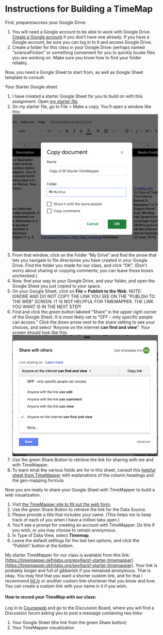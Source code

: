 # Instructions for Building a TimeMap 

First, prepare/access your Google Drive: 

1. You will need a Google account to be able to work with Google Drive. [Create a Google account](https://edu.gcfglobal.org/en/googledriveanddocs/getting-started-with-google-drive/print/) if you don’t have one already. If you have a Google account, be sure you can log in to it and access Google Drive. 
1. Create a folder for this class in your Google Drive: perhaps named "scienceFiction" or something convenient for you to quickly locate files you are working on. Make sure you know how to find your folder reliably. 

Now, you need a Google Sheet to start from, as well as Google Sheet template to consult:

Your Starter Google sheet:
1. I have created a starter Google Sheet for you to build on with this assignment. Open [my starter file](https://docs.google.com/spreadsheets/d/1o453IzOC85VMVzF2zW_6CEAKO4sPPeaJYkJy1tGtQg4/edit?usp=sharing).
1. On my starter file, go to File > Make a copy. You’ll open a window like this: 
![copy-google-sheet-to-your-drive](googleSheetMakeCopy.png)
1. From that window, click on the Folder “My Drive” and find the arrow that lets you navigate to file directories you have created in your Google Drive. Find the folder you made for our class, and click “OK”. (Don't worry about sharing or copying comments; you can leave those boxes unchecked.)
1. Now, find your way to your Google Drive, and your folder, and open the Google Sheet you just copied to your space.
1. On your Google Sheet, click on **File > Publish to the Web**. NOTE: IGNORE AND DO NOT COPY THE LINK YOU SEE ON THE "PUBLISH TO THE WEB" SCREEN. IT IS NOT HELPFUL FOR TIMEMAPPER. THE LINK YOU WANT IS IN THE NEXT STEP!
1. Find and click the green button labeled “Share” in the upper right corner of the Google Sheet. It is most likely set to “OFF - only specific people can access.” Click the down arrow next to the share setting to see your choices, and select “Anyone on the internet **can find and view**”. Your screen should look like this: 
![share-setting](googleSheetShare.png)
1. Use the green Share Button to retrieve the link for sharing with me and with TimeMapper.
1. To learn what the various fields are for in this sheet, consult this [helpful sheet from TimeMapper](https://docs.google.com/spreadsheets/d/1LlYBnfhvD3ZUXMGZ8e52UwYp-xn_NeWmaGBx7VBz5V8/edit?usp=sharing) with explanations of the column headings and the geo-mapping formula.

Now you are ready to share your Google Sheet with TimeMapper to build a web visualization. 
1. Visit [the TimeMapper site to fill out the web form](http://timemapper.okfnlabs.org/create). 
1. Use the green Share Button to retrieve the link for the Data Source. 
1. Please provide a title that includes your name. (This helps me to keep track of each of you when I have a million tabs open.)
1. You’ll see a prompt for creating an account with TimeMapper. Do this if you wish, or you may choose to remain anonymous. 
1. In Type of Data View, select **Timemap**.
1. Leave the default settings for the last two options, and click the “Publish” button at the bottom. 

My starter TimeMapper for our class is available from this link: [https://timemapper.okfnlabs.org/epyllia/sf-starter-timemapper](https://timemapper.okfnlabs.org/epyllia/sf-starter-timemapper).
Your link is probably longer and full of gibberish if you remained anonymous. That is okay. You may find that you want a shorter custom link, and for that I recommend [bit.ly](https://bit.ly) or another custom link-shortener that you know and love. You can create a custom link with your name in it if you wish. 

#### How to record your TimeMap with our class:
Log in to [Courseweb](https://courseweb.pitt.edu) and go to the Discussion Board, where you will find a Discussion forum asking you to post a message containing two links:
1. Your Google Sheet (the link from the green Share button)
1. Your TimeMapper visualization








